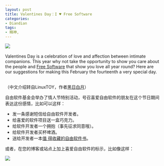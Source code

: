 ```yaml
---
layout: post
title: Valentines Day：I ♥ Free Software
categories:
- Diandian
tags:
- 精神, 
---
```

<img src="http://m1.img.srcdd.com/farm4/d/2012/0627/10/D2BEF50E60619F68254E610109132BA1_B500_900_500_83.PNG" />
<br />
<br />Valentines Day is a celebration of love and affection between intimate companions. This year why not take the opportunity to show you care about the people and
<a href="http://www.fsfe.org/about/basics/freesoftware.en.html">Free Software</a> that show you love all year round? Here are our suggestions for making this February the fourteenth a very special day.
<br />
<br />
<p>（中文介绍转自LinuxTOY，作者<a title="Postsby 黑日白月" href="http://linuxtoy.org/archives/author/lovenemesis/">黑日白月</a>）</p>
<p>自由软件基金会举办了情人节特别活动，号召喜爱自由软件的朋友在这个节日期间表达这份感情，比如可以这样：</p>
<ul>
 <li>发一条感谢短信给自由软件开发者。</li>
 <li>给喜爱的软件项目送一盒巧克力。</li>
 <li>给软件开发者一个拥抱（事先征求同意哦）。</li>
 <li>给软件开发者买杯啤酒。</li>
 <li>送给开发者一本<a href="http://www.fsfe.org/campaigns/valentine-2010/">值 得收藏的自由软件书</a>。</li>
</ul>或者，在您的博客或站点上加上喜爱自由软件的标示，比如像这样：
<p><a href="http://fsfe.org/campaigns/valentine-2010/valentine-2010.html"><img src="http://m1.img.srcdd.com/farm4/d/2012/0627/10/E57D0A7A98454821C08B4316C10227BF_B500_900_468_60.PNG" /></a></p>